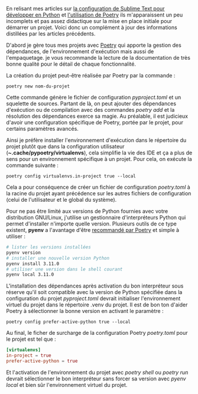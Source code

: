 <!-- title: Configurer un projet Python -->
<!-- category: Développement -->


En relisant mes articles sur [la configuration de Sublime Text pour développer en Python](https://blogduyax.madyanne.fr/2022/sublime-ide-pour-python/) et [l'utilisation de Poetry](https://blogduyax.madyanne.fr/2020/python-et-dependances/) ils m'apparaissent un peu incomplets et pas assez didactique sur la mise en place initiale pour démarrer un projet. Voici donc un complément à jour des informations distillées par les articles précédents.

D'abord je gère tous mes projets avec [Poetry](https://python-poetry.org/) qui apporte la gestion des dépendances, de l'environnement d'exécution mais aussi de l'empaquetage. je vous recommande la lecture de la documentation de très bonne qualité pour le détail de chaque fonctionnalité. 

La création du projet peut-être réalisée par Poetry par la commande : 

    poetry new nom-du-projet

Cette commande génère le fichier de configuration *pyproject.toml* et un squelette de sources. Partant de là, on peut ajouter des dépendances d'exécution ou de compilation avec des commandes *poetry add* et la résolution des dépendances exerce sa magie. Au préalable, il est judicieux d'avoir une configuration spécifique de Poetry, portée par le projet, pour certains paramètres avancés. 

Ainsi je préfère installer l'environnement d'exécution dans le répertoire du projet plutôt que dans la configuration utilisateur (**~.cache/pypoetry/virtualenvs**), cela simplifie la vie des IDE et ça a plus de sens pour un environnement spécifique à un projet. Pour cela, on exécute la commande suivante :

    poetry config virtualenvs.in-project true --local

Cela a pour conséquence de créer un fichier de configuration *poetry.toml* à la racine du projet ayant précédence sur les autres fichiers de configuration (celui de l'utilisateur et le global du système). 

Pour ne pas être limité aux versions de Python fournies avec votre distribution GNU/Linux, j'utilise un gestionnaire d'interpréteurs Python qui permet d'installer n'importe quelle version. Plusieurs outils de ce type existent, **pyenv** a l'avantage d'être [recommandé par Poetry](https://python-poetry.org/docs/managing-environments#managing-environments) et simple à utiliser : 

```bash
# lister les versions installées
pyenv version 
# installer une nouvelle version Python
pyenv install 3.11.0
# utiliser une version dans le shell courant
pyenv local 3.11.0
```

L'installation des dépendances après activation du bon interpréteur sous réserve qu'il soit compatible avec la version de Python spécifiée dans la configuration du projet *pyproject.toml* devrait initialiser l'environnement virtuel du projet dans le répertoire .venv du projet. Il est de bon ton d'aider Poetry à sélectionner la bonne version en activant le paramètre :   

    poetry config prefer-active-python true --local

Au final, le ficher de surcharge de la configuration Poetry *poetry.toml* pour le projet est tel que : 

```toml
[virtualenvs]
in-project = true
prefer-active-python = true
```

Et l'activation de l'environnement du projet avec *poetry shell* ou *poetry run* devrait sélectionner le bon interpréteur sans forcer sa version avec *pyenv local* et bien sûr l'environnement virtuel du projet.
